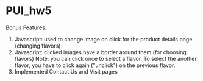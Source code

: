 # PUI_hw5
Bonus Features:
1) Javascript: used to change image on click for the product details page (changing flavors)
2) Javascript: clicked images have a border around them (for choosing flavors)
    Note: you can click once to select a flavor. To select the another flavor, you have to click again ("unclick") on the previous flavor. 
3) Implemented Contact Us and Visit pages
